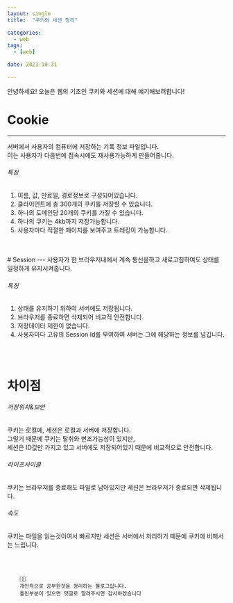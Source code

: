 ```yaml
---
layout: single
title:  "쿠키와 세션 정리"

categories:
  - web
tags: 
  - [web]

date: 2021-10-31

---
```


안녕하세요!
오늘은 웹의 기초인 쿠키와 세션에 대해 얘기해보려합니다!


# Cookie
---
서버에서 사용자의 컴퓨터에 저장하는 기록 정보 파일입니다.       
이는 사용자가 다음번에 접속시에도 재사용가능하게 만들어줍니다.

###### 특징
1. 이름, 값, 만료일, 경로정보로 구성되어있습니다.
2. 클라이언트에 총 300개의 쿠키를 저장할 수 있습니다.
3. 하나의 도메인당 20개의 쿠키를 가질 수 있습니다.
4. 하나의 쿠키는 4kb까지 저장가능합니다.
5. 사용자마다 적절한 페이지를 보여주고 트레킹이 가능합니다.

<br />
<br />
# Session
---
사용자가 한 브라우저내에서 계속 통신을하고 새로고침하여도       
상태를 일정하게 유지시켜줍니다.       

###### 특징
1. 상태를 유지하기 위하여 서버에도 저장됩니다.
2. 브라우저를 종료하면 삭제되어 비교적 안전합니다.
3. 저장데이터 제한이 없습니다.
4. 사용자마다 고유의 Session Id를 부여하여 서버는 그에 해당하는 정보를 넘깁니다.


<br />
<br />

# 차이점
###### 저장위치&보안
쿠키는 로컬에, 세션은 로컬과 서버에 저장합니다.       
그렇기 때문에 쿠키는 탈취와 변조가능성이 있지만,       
세션은 ID값만 가지고 있고 서버에도 저장되어있기 때문에 비교적으로 안전합니다.       

###### 라이프사이클
쿠키는 브라우저를 종료해도 파일로 남아있지만 세션은 브라우저가 종료되면 삭제됩니다.

###### 속도
쿠키는 파일을 읽는것이여서 빠르지만 세션은 서버에서 처리하기 때문에 쿠키에 비해서는 느립니다. 

<br />
<br />


```
    🤔🤔
    개인적으로 공부한것을 정리하는 블로그입니다.
    틀린부분이 있으면 댓글로 알려주시면 감사하겠습니다
```